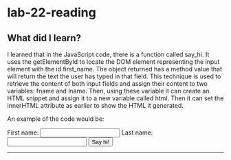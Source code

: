 # lab-22-reading

## What did I learn?
I learned that in the JavaScript code, there is a function called say_hi. It uses the getElementById to locate the DOM element representing the input element with the id first_name. The object returned has a method value that will return the text the user has typed in that field. This technique is used to retrieve the content of both input fields and assign their content to two variables: fname and lname. Then, using these variable it can create an HTML snippet and assign it to a new variable called html. Then it can set the innerHTML attribute as earlier to show the HTML it generated. 

An example of the code would be:

<html>
<head>
  <title>Hello World</title>
</head>
<body>
 
First name: <input id="first_name">
Last name: <input id="last_name">
<button id="say">Say hi!</button>
 
<hr>
<div id="result"></div>
 
<script>
function say_hi() {
    var fname = document.getElementById('first_name').value;
    var lname = document.getElementById('last_name').value;
 
    var html = 'Hello <b>' + fname + '</b> ' + lname;
 
    document.getElementById('result').innerHTML = html;
}
 
document.getElementById('say').addEventListener('click', say_hi);
</script>
 
</body>
</html>

